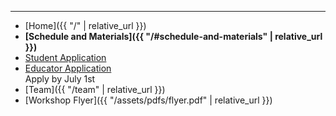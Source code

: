 ***

* [Home]({{ "/" | relative_url }})
* **[Schedule and Materials]({{ "/#schedule-and-materials" | relative_url }})**
* [Student Application](https://bit.ly/EASI-22-Student)
* [Educator Application](https://bit.ly/EASI-22-Teacher)
<br/>Apply by July 1st
* [Team]({{ "/team" | relative_url }})
* [Workshop Flyer]({{ "/assets/pdfs/flyer.pdf" | relative_url }})